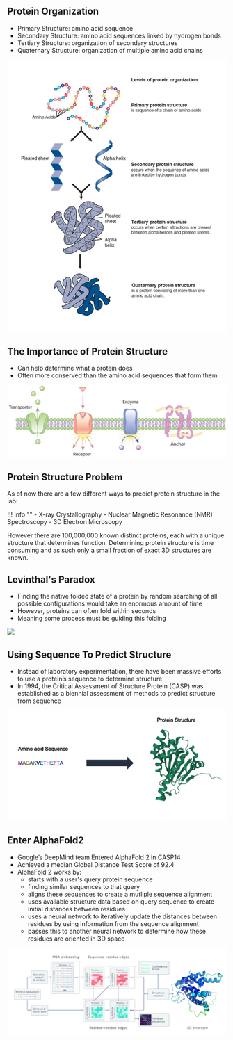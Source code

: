 ## Protein Organization

- Primary Structure: amino acid sequence
- Secondary Structure: amino acid sequences linked by hydrogen bonds
- Tertiary Structure: organization of secondary structures
- Quaternary Structure: organization of multiple amino acid chains

![](images/protein_org.jpg)

## The Importance of Protein Structure

- Can help determine what a protein does
- Often more conserved than the amino acid sequences that form them

![](images/different_prot_struct.jpg)

## Protein Structure Problem

As of now there are a few different ways to predict protein structure in the lab:

!!! info ""
    - X-ray Crystallography
    - Nuclear Magnetic Resonance (NMR) Spectroscopy
    - 3D Electron Microscopy
    
However there are 100,000,000 known distinct proteins, each with a unique structure that determines function. Determining protein structure is time consuming and as such only a small fraction of exact 3D structures are known.

## Levinthal's Paradox

- Finding the native folded state of a protein by random searching of all possible configurations would take an enormous amount of time
- However, proteins can often fold within seconds
- Meaning some process must be guiding this folding

![](image/levinthals_paradox.png)

## Using Sequence To Predict Structure

- Instead of laboratory experimentation, there have been massive efforts to use a protein’s sequence to determine structure
- In 1994, the Critical Assessment of Structure Protein (CASP) was established as a biennial assessment of methods to predict structure from sequence

![](images/seq_to_structure.png)


## Enter AlphaFold2 

- Google’s DeepMind team Entered AlphaFold 2 in CASP14 
- Achieved a median Global Distance Test Score of 92.4 
- AlphaFold 2 works by:
    - starts with a user's query protein sequence
    - finding similar sequences to that query
    - aligns these sequences to create a mutliple sequence alignment
    - uses available structure data based on query sequence to create initial distances between residues
    - uses a neural network to iteratively update the distances between residues by using information from the sequence alignment
    - passes this to another neural network to determine how these residues are oriented in 3D space

![](images/af2_workflow.png)

